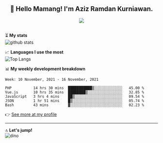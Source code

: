 <h2 align="center">👋 Hello Mamang! I'm Aziz Ramdan Kurniawan.</h2>  
<p align="center">
  <img src="https://komarev.com/ghpvc/?username=azizramdan"> <br><br>
</p>
    
⏳ **My stats**  
![github stats](https://github-readme-stats.vercel.app/api?username=azizramdan&show_icons=true&count_private=true&title_color=000&hide_border=true&hide_title=true)  

📈 **Languages I use the most**  
![Top Langs](https://github-readme-stats.vercel.app/api/top-langs/?username=azizramdan&layout=compact&langs_count=6&hide=tsql&hide_border=true&hide_title=true&exclude_repo=Futsal-Go,Futsal-Go-Admin,Sistem-Informasi-Sensus-Harian-Rawat-Inap)  

📊 **My weekly development breakdown**
<!--START_SECTION:waka-->
```text
Week: 10 November, 2021 - 16 November, 2021

PHP          14 hrs 30 mins  ███████████▒░░░░░░░░░░░░░   45.00 % 
Vue.js       10 hrs 35 mins  ████████▒░░░░░░░░░░░░░░░░   32.85 % 
JavaScript   3 hrs 4 mins    ██▒░░░░░░░░░░░░░░░░░░░░░░   09.54 % 
JSON         1 hr 51 mins    █▒░░░░░░░░░░░░░░░░░░░░░░░   05.74 % 
Bash         43 mins         ▓░░░░░░░░░░░░░░░░░░░░░░░░   02.23 % 
```
<!--END_SECTION:waka-->
👉 [See more at my profile](https://wakatime.com/@azizramdan)
***
🔝 **Let's jump!**  
![dino](https://raw.githubusercontent.com/azizramdan/azizramdan/master/dino.gif)  
